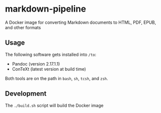 # markdown-pipeline
A Docker image for converting Markdown documents to HTML, PDF, EPUB, and other formats

## Usage
The following software gets installed into `/to`:

* Pandoc (version 2.17.1.1)
* ConTeXt (latest version at build time)

Both tools are on the path in `bash`, `sh`, `tcsh`, and `zsh`.

## Development
The `./build.sh` script will build the Docker image
